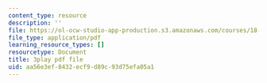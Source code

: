 ```yaml
---
content_type: resource
description: ''
file: https://ol-ocw-studio-app-production.s3.amazonaws.com/courses/18-065-matrix-methods-in-data-analysis-signal-processing-and-machine-learning-spring-2018/aa56e3ef8432ecf9d89c93d75efa05a1_z3SmljnD_nQ.pdf
file_type: application/pdf
learning_resource_types: []
resourcetype: Document
title: 3play pdf file
uid: aa56e3ef-8432-ecf9-d89c-93d75efa05a1
---
```

